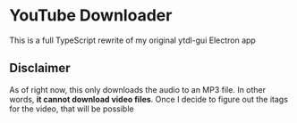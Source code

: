 # YouTube Downloader

This is a full TypeScript rewrite of my original ytdl-gui Electron app

## Disclaimer

As of right now, this only downloads the audio to an MP3 file. In other words, 
**it cannot download video files**. Once I decide to figure out the itags for 
the video, that will be possible 